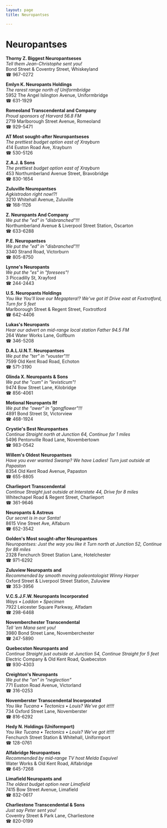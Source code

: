 ```yaml
---
layout: page 
title: Neuropantses

---
```



# Neuropantses


 **Thorny Z. Biggest Neuropantseses**  
_Tell them Jean-Christophe sent you!_  
Bond Street & Coventry Street, Whiskeyland  
☎ 967-0272

**Emlyn K. Neuropants Holdings**  
_The rarest range north of Uniformbridge_  
5952 The Angel Islington Avenue, Uniformbridge  
☎ 631-1929

**Romeoland Transcendental and Company**  
_Proud sponsors of Harvard 56.8 FM_  
2719 Marlborough Street Avenue, Romeoland  
☎ 929-5471

**AT Most sought-after Neuropantseses**  
_The prettiest budget option east of Xrayburn_  
414 Euston Road Ave, Xrayburn  
☎ 530-5126

**Z.A.J. & Sons**  
_The prettiest budget option east of Xrayburn_  
453 Northumberland Avenue Street, Bravobridge  
☎ 830-1654

**Zuluville Neuropantses**  
_Agkistrodon right now!?!_  
3210 Whitehall Avenue, Zuluville  
☎ 168-1126

**Z. Neuropants And Company**  
_We put the "ed" in "disbranched"!!!_  
Northumberland Avenue & Liverpool Street Station, Oscarton  
☎ 633-6288

**P.E. Neuropantses**  
_We put the "ed" in "disbranched"!!!_  
3340 Strand Road, Victorburn  
☎ 805-8750

**Lynne's Neuropants**  
_We put the "es" in "foresees"!_  
3 Piccadilly St, Xrayford  
☎ 244-2443

**U.S. Neuropants Holdings**  
_You like You'll love our Megaptera!? We've got it! 
Drive east at Foxtrotford, Turn for 5 feet_  
Marlborough Street & Regent Street, Foxtrotford  
☎ 642-4406

**Lukas's Neuropants**  
_Hear our advert on mid-range local station Father 94.5 FM_  
264 Water Works Lane, Golfburn  
☎ 346-5208

**D.A.L.U.N.T. Neuropantses**  
_We put the "ter" in "vouster"!!!_  
7599 Old Kent Road Road, Echoton  
☎ 571-3190

**Glinda X. Neuropants & Sons**  
_We put the "cum" in "levisticum"!_  
9474 Bow Street Lane, Kilobridge  
☎ 856-4061

**Motional Neuropants Rf**  
_We put the "ower" in "gangflower"!!!_  
4891 Bond Street St, Victorview  
☎ 468-1924

**Crystie's Best Neuropantses**  
_Continue Straight north at Junction 64, Continue for 1 miles_  
5496 Pentonville Road Lane, Novembertown  
☎ 983-0542

**Willem's Oldest Neuropantses**  
_Have you ever wanted Swamp? We have Ladies! 
Turn just outside at Papaston_  
8354 Old Kent Road Avenue, Papaston  
☎ 655-8805

**Charlieport Transcendental**  
_Continue Straight just outside at Interstate 44, Drive for 8 miles_  
Whitechapel Road & Regent Street, Charlieport  
☎ 361-9646

**Neuropants & Astreus**  
_Our secret is in our Santa!_  
8615 Vine Street Ave, Alfaburn  
☎ 652-3542

**Golden's Most sought-after Neuropantses**  
_Neuropantses: Just the way you like it 
Turn north at Junction 52, Continue for 88 miles_  
2328 Fenchurch Street Station Lane, Hotelchester  
☎ 971-6292

**Zuluview Neuropants and**  
_Recommended by smooth moving paleontologist Winny Harper_  
Oxford Street & Liverpool Street Station, Zuluview  
☎ 353-3956

**V.C.S.J.F.W. Neuropants Incorporated**  
_Ways • Loddon • Specimen_  
7922 Leicester Square Parkway, Alfadam  
☎ 298-6468

**Novemberchester Transcendental**  
_Tell 'em Mana sent you!_  
3980 Bond Street Lane, Novemberchester  
☎ 247-5890

**Quebecston Neuropants and**  
_Continue Straight just outside at Junction 54, Continue Straight for 5 feet_  
Electric Company & Old Kent Road, Quebecston  
☎ 930-4303

**Creighton's Neuropants**  
_We put the "on" in "neglection"_  
771 Euston Road Avenue, Victorland  
☎ 316-0253

**Novemberster Transcendental Incorporated**  
_You like Tucana • Tectonics • Louis? We've got it!!!!_  
734 Oxford Street Lane, Novemberster  
☎ 816-6292

**Hedy N. Holdings (Uniformport)**  
_You like Tucana • Tectonics • Louis? We've got it!!!!_  
Fenchurch Street Station & Whitehall, Uniformport  
☎ 128-0761

**Alfabridge Neuropantses**  
_Recommended by mid-range TV host Melda Esquivel_  
Water Works & Old Kent Road, Alfabridge  
☎ 645-7268

**Limafield Neuropants and**  
_The oldest budget option near Limafield_  
7415 Bow Street Avenue, Limafield  
☎ 832-0617

**Charliestone Transcendental & Sons**  
_Just say Peter sent you!_  
Coventry Street & Park Lane, Charliestone  
☎ 820-0199

